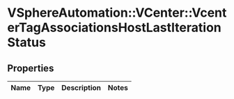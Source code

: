 # VSphereAutomation::VCenter::VcenterTagAssociationsHostLastIterationStatus

## Properties
Name | Type | Description | Notes
------------ | ------------- | ------------- | -------------


